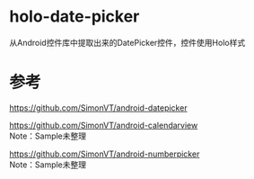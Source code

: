 # holo-date-picker
从Android控件库中提取出来的DatePicker控件，控件使用Holo样式


# 参考
https://github.com/SimonVT/android-datepicker

https://github.com/SimonVT/android-calendarview </br>
Note：Sample未整理

https://github.com/SimonVT/android-numberpicker </br>
Note：Sample未整理
